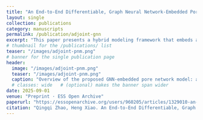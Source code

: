 ```yaml
---
title: "An End-to-End Differentiable, Graph Neural Network-Embedded Pore Network Model for Permeability Prediction"
layout: single
collection: publications
category: manuscripts
permalink: /publication/adjoint-gnn
excerpt: "This paper presents a hybrid modeling framework that embeds a graph neural network (GNN) into a pore network model (PNM) for permeability prediction. By replacing analytical conductance formulas with GNN-predicted values, the model preserves physical consistency while eliminating idealized geometric assumptions. The end-to-end differentiable architecture, enabled by a discrete adjoint method, allows training solely from bulk permeability data without requiring pore-scale labels, achieving high accuracy, scalability, and physically interpretable feature sensitivities."
# thumbnail for the /publications/ list
teaser: "/images/adjoint-pnm.png"
# banner for the single publication page
header:
  image: "/images/adjoint-pnm.png"
  teaser: "/images/adjoint-pnm.png"
  caption: "Overview of the proposed GNN-embedded pore network model: a GNN predicts pore-throat conductances from graph features, which feed a physics-based PNM solver to compute bulk permeability. End-to-end training via a discrete adjoint enables learning from only bulk measurements while retaining physical interpretability."
  # classes: wide   # (optional) makes the banner span wider
date: 2025-09-01
venue: "Preprint · ESS Open Archive"
paperurl: "https://essopenarchive.org/users/960205/articles/1329010-an-end-to-end-differentiable-graph-neural-network-embedded-pore-network-model-for-permeability-prediction"
citation: "Qingqi Zhao, Heng Xiao. An End-to-End Differentiable, Graph Neural Network-Embedded Pore Network Model for Permeability Prediction. ESS Open Archive. September 01, 2025."
---
```



